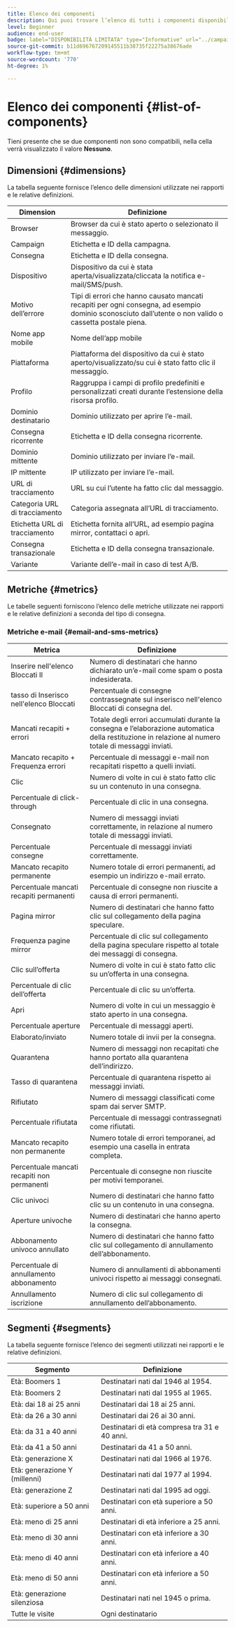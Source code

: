 ```yaml
---
title: Elenco dei componenti
description: Qui puoi trovare l’elenco di tutti i componenti disponibili nei rapporti dinamici e le relative definizioni.
level: Beginner
audience: end-user
badge: label="DISPONIBILITÀ LIMITATA" type="Informative" url="../campaign-standard-migration-home.md" tooltip="Limitato agli utenti Campaign Standard migrati"
source-git-commit: b11d696767209145511b38735f22275a38676ade
workflow-type: tm+mt
source-wordcount: '770'
ht-degree: 1%

---
```


# Elenco dei componenti {#list-of-components}

Tieni presente che se due componenti non sono compatibili, nella cella verrà visualizzato il valore **Nessuno**.

## Dimensioni {#dimensions}

La tabella seguente fornisce l’elenco delle dimensioni utilizzate nei rapporti e le relative definizioni.

<table> 
 <thead> 
  <tr> 
   <th> Dimension<br/> </th> 
   <th> Definizione<br/> </th> 
  </tr> 
 </thead> 
 <tbody> 
  <tr> 
   <td> Browser<br/> </td> 
   <td> Browser da cui è stato aperto o selezionato il messaggio.<br/> </td> 
  </tr> 
  <tr> 
   <td> Campaign<br/> </td> 
   <td> Etichetta e ID della campagna.<br/> </td> 
  </tr> 
  <tr> 
   <td> Consegna<br/> </td> 
   <td> Etichetta e ID della consegna.<br/> </td> 
  </tr> 
  <tr> 
   <td> Dispositivo<br/> </td> 
   <td> Dispositivo da cui è stata aperta/visualizzata/cliccata la notifica e-mail/SMS/push.<br/> </td> 
  </tr> 
  <tr> 
   <td> Motivo dell’errore<br/> </td> 
   <td> Tipi di errori che hanno causato mancati recapiti per ogni consegna, ad esempio dominio sconosciuto dall’utente o non valido o cassetta postale piena.<br/> </td> 
  </tr> 
  <tr> 
   <td> Nome app mobile<br/> </td> 
   <td> Nome dell’app mobile<br/> </td> 
  </tr>
  <tr> 
   <td> Piattaforma<br/> </td> 
   <td> Piattaforma del dispositivo da cui è stato aperto/visualizzato/su cui è stato fatto clic il messaggio.<br/> </td> 
  </tr> 
  <tr> 
   <td> Profilo<br/> </td> 
   <td> Raggruppa i campi di profilo predefiniti e personalizzati creati durante l’estensione della risorsa profilo.<br/> </td> 
  </tr> 
  <tr> 
   <td> Dominio destinatario<br/> </td> 
   <td> Dominio utilizzato per aprire l’e-mail.<br/> </td> 
  </tr> 
  <tr> 
   <td> Consegna ricorrente<br/> </td> 
   <td> Etichetta e ID della consegna ricorrente.<br/> </td> 
  </tr> 
  <tr> 
   <td> Dominio mittente<br/> </td> 
   <td> Dominio utilizzato per inviare l’e-mail.<br/> </td> 
  </tr> 
  <tr> 
   <td> IP mittente<br/> </td> 
   <td> IP utilizzato per inviare l’e-mail.<br/> </td> 
  </tr> 
  <tr> 
   <td> URL di tracciamento<br/> </td> 
   <td> URL su cui l’utente ha fatto clic dal messaggio.<br/> </td> 
  </tr> 
  <tr> 
   <td> Categoria URL di tracciamento<br/> </td> 
   <td> Categoria assegnata all’URL di tracciamento.<br/> </td> 
  </tr> 
  <tr> 
   <td> Etichetta URL di tracciamento<br/> </td> 
   <td> Etichetta fornita all’URL, ad esempio pagina mirror, contattaci o apri.<br/> </td> 
  </tr> 
  <tr> 
   <td> Consegna transazionale<br/> </td> 
   <td> Etichetta e ID della consegna transazionale.<br/> </td> 
  </tr> 
  <tr> 
   <td> Variante<br/> </td> 
   <td> Variante dell’e-mail in caso di test A/B.<br/> </td> 
  </tr> 
 </tbody> 
</table>

## Metriche {#metrics}

Le tabelle seguenti forniscono l’elenco delle metriche utilizzate nei rapporti e le relative definizioni a seconda del tipo di consegna.

### Metriche e-mail {#email-and-sms-metrics}

<table> 
 <thead> 
  <tr> 
   <th> Metrica<br/> </th> 
   <th> Definizione<br/> </th> 
  </tr> 
 </thead> 
 <tbody> 
  <tr> 
   <td> Inserire nell'elenco Bloccati Il<br/> </td> 
   <td> Numero di destinatari che hanno dichiarato un’e-mail come spam o posta indesiderata.<br/> </td> 
  </tr> 
  <tr> 
   <td> tasso di Inserisco nell'elenco Bloccati<br/> </td> 
   <td> Percentuale di consegne contrassegnate sul inserisco nell'elenco Bloccati di consegna del.<br/> </td> 
  </tr> 
  <tr> 
   <td> Mancati recapiti + errori<br/> </td> 
   <td> Totale degli errori accumulati durante la consegna e l’elaborazione automatica della restituzione in relazione al numero totale di messaggi inviati.<br/> </td> 
  </tr> 
  <tr> 
   <td> Mancato recapito + Frequenza errori<br/> </td> 
   <td> Percentuale di messaggi e-mail non recapitati rispetto a quelli inviati.<br/> </td> 
  </tr> 
  <tr> 
   <td> Clic<br/> </td> 
   <td> Numero di volte in cui è stato fatto clic su un contenuto in una consegna.<br/> </td> 
  </tr> 
  <tr> 
   <td> Percentuale di click-through<br/> </td> 
   <td> Percentuale di clic in una consegna.<br/> </td> 
  </tr> 
  <tr> 
   <td> Consegnato<br/> </td> 
   <td> Numero di messaggi inviati correttamente, in relazione al numero totale di messaggi inviati.<br/> </td> 
  </tr> 
  <tr> 
   <td> Percentuale consegne<br/> </td> 
   <td> Percentuale di messaggi inviati correttamente.<br/> </td> 
  </tr> 
  <tr> 
   <td> Mancato recapito permanente<br/> </td> 
   <td> Numero totale di errori permanenti, ad esempio un indirizzo e-mail errato.<br/> </td> 
  </tr> 
  <tr> 
   <td> Percentuale mancati recapiti permanenti<br/> </td> 
   <td> Percentuale di consegne non riuscite a causa di errori permanenti.<br/> </td> 
  </tr> 
  <tr> 
   <td> Pagina mirror<br/> </td> 
   <td> Numero di destinatari che hanno fatto clic sul collegamento della pagina speculare.<br/> </td> 
  </tr> 
  <tr> 
   <td> Frequenza pagine mirror<br/> </td> 
   <td> Percentuale di clic sul collegamento della pagina speculare rispetto al totale dei messaggi di consegna.<br/> </td> 
  </tr> 
  <tr> 
   <td> Clic sull’offerta<br/> </td> 
   <td> Numero di volte in cui è stato fatto clic su un’offerta in una consegna.<br/> </td> 
  </tr> 
  <tr> 
   <td> Percentuale di clic dell’offerta<br/> </td> 
   <td> Percentuale di clic su un’offerta.<br/> </td> 
  </tr> 
  <tr> 
   <td> Apri<br/> </td> 
   <td> Numero di volte in cui un messaggio è stato aperto in una consegna.<br/> </td> 
  </tr> 
  <tr> 
   <td> Percentuale aperture<br/> </td> 
   <td> Percentuale di messaggi aperti.<br/> </td> 
  </tr> 
  <tr> 
   <td> Elaborato/inviato<br/> </td> 
   <td> Numero totale di invii per la consegna.<br/> </td> 
  </tr> 
  <tr> 
   <td> Quarantena<br/> </td> 
   <td> Numero di messaggi non recapitati che hanno portato alla quarantena dell’indirizzo.<br/> </td> 
  </tr> 
  <tr> 
   <td> Tasso di quarantena<br/> </td> 
   <td> Percentuale di quarantena rispetto ai messaggi inviati.<br/> </td> 
  </tr> 
  <tr> 
   <td> Rifiutato<br/> </td> 
   <td> Numero di messaggi classificati come spam dai server SMTP.<br/> </td> 
  </tr> 
  <tr> 
   <td> Percentuale rifiutata<br/> </td> 
   <td> Percentuale di messaggi contrassegnati come rifiutati.<br/> </td> 
  </tr> 
  <tr> 
   <td> Mancato recapito non permanente<br/> </td> 
   <td> Numero totale di errori temporanei, ad esempio una casella in entrata completa.<br/> </td> 
  </tr> 
  <tr> 
   <td> Percentuale mancati recapiti non permanenti<br/> </td> 
   <td> Percentuale di consegne non riuscite per motivi temporanei.<br/> </td> 
  </tr> 
  <tr> 
   <td> Clic univoci<br/> </td> 
   <td> Numero di destinatari che hanno fatto clic su un contenuto in una consegna.<br/> </td> 
  </tr> 
  <tr> 
   <td> Aperture univoche<br/> </td> 
   <td> Numero di destinatari che hanno aperto la consegna.<br/> </td> 
  </tr> 
  <tr> 
   <td> Abbonamento univoco annullato<br/> </td> 
   <td> Numero di destinatari che hanno fatto clic sul collegamento di annullamento dell’abbonamento.<br/> </td> 
  </tr> 
  <tr> 
   <td> Percentuale di annullamento abbonamento<br/> </td> 
   <td> Numero di annullamenti di abbonamenti univoci rispetto ai messaggi consegnati.<br/> </td> 
  </tr> 
  <tr> 
   <td> Annullamento iscrizione<br/> </td> 
   <td> Numero di clic sul collegamento di annullamento dell’abbonamento.<br/> </td> 
  </tr> 
 </tbody> 
</table>

<!--
### Push notification metrics {#push-notification-metrics}

<table> 
 <thead> 
  <tr> 
   <th> Metric<br/> </th> 
   <th> Definition<br/> </th> 
  </tr> 
 </thead> 
 <tbody> 
  <tr> 
   <td> Bounces + Errors<br/> </td> 
   <td> Total of errors cumulated during delivery in relation to the total number of sent messages, e.g. errors from MCPNS or provider.<br/> </td> 
  </tr> 
  <tr> 
   <td> Bounce + Error rate<br/> </td> 
   <td> Percentage of push notifications that bounced compared to push notifications sent.<br/> </td> 
  </tr> 
  <tr> 
   <td> Click<br/> </td> 
   <td> Number of times a push notification has been delivered to the device and clicked on by the user. The user either wanted to view the notification, which will then be moved to Push Open tracking, or dismiss it.<br/> </td> 
  </tr> 
  <tr> 
   <td> Click through rate<br/> </td> 
   <td> Percentage of users who interacted with the push notification.<br/> </td> 
  </tr> 
  <tr> 
   <td> Delivered<br/> </td> 
   <td> Number of push notifications successfully sent, in relation to the total number of sent push notifications.<br/> </td> 
  </tr> 
  <tr> 
   <td> Delivered rate<br/> </td> 
   <td> Percentage of push notifications successfully sent.<br/> </td> 
  </tr> 
  <tr> 
   <td> Impressions<br/> </td> 
   <td> Number of times a push notification has been delivered to the device and left untouched in the notification center. In most cases, impressions number should be similar to the delivered number. This ensures that the device got the message and relayed that information back to the server.<br/> </td> 
  </tr> 
  <tr> 
   <td> Processed/sent<br/> </td> 
   <td> Total number of push notifications sent.<br/> </td> 
  </tr> 
  <tr> 
   <td> Open<br/> </td> 
   <td> Total number of push notifications delivered to the device and clicked on by users thus opening the app. This is similar to the Push Click except a Push Open will not be triggered if the notification was dismissed.<br/> </td> 
  </tr> 
  <tr> 
   <td> Open rate<br/> </td> 
   <td> Percentage of opened push notifications.<br/> </td> 
  </tr> 
  <tr> 
   <td> Unique clicks<br/> </td> 
   <td> Number of times a unique user interacts with the push notification, e.g. clicks on the notification or button.<br/> </td> 
  </tr> 
  <tr> 
   <td> Unique impressions<br/> </td> 
   <td> Number of impressions by recipient.<br/> </td> 
  </tr> 
  <tr> 
   <td> Unique Opens<br/> </td> 
   <td> Number of recipients who opened the delivery.<br/> </td> 
  </tr> 
 </tbody> 
</table>

### In-App metrics {#in-app-metrics}

<table> 
 <thead> 
  <tr> 
   <th> Metric<br/> </th> 
   <th> Definition<br/> </th> 
  </tr> 
 </thead> 
 <tbody> 
  <tr> 
   <td> Delivered<br/> </td> 
   <td> Total number of In-App messages delivered to the device by the service provider.<br/> </td> 
  </tr> 
  <tr> 
   <td> Impressions<br/> </td> 
   <td> Total of In-App messages seen by recipients depending on whether trigger criterion was met.<br/> </td> 
  </tr> 
  <tr> 
   <td> In-App clicks <br/> </td> 
   <td> Total number of recipients who clicked on Button 1 or Button 2.<br/> </td> 
  </tr> 
  <tr> 
   <td> In-App click through rate<br/> </td> 
   <td> Percentage of users who clicked on Button 1 or Button 2 compared to users who saw the message.<br/> </td> 
  </tr> 
  <tr> 
   <td> In-App dismissal<br/> </td> 
   <td> Total number of messages that recipients dismissed either by clicking the close button or auto-dismiss.<br/> </td> 
  </tr> 
  <tr> 
   <td> In-App dismissal rate<br/> </td> 
   <td> Percentage of In-App messages that recipients dismissed.<br/> </td> 
  </tr> 
  <tr> 
   <td> Processed/sent<br/> </td> 
   <td> Total number of In-App messages sent from Adobe Campaign as part of the delivery sent process.<br/> </td> 
  </tr> 
  <tr> 
   <td> Unique impressions<br/> </td> 
   <td> Number of impressions by a unique recipient.<br/> </td> 
  </tr> 
  <tr> 
   <td> Unique In-App clicks<br/> </td> 
   <td> Number of times recipients clicked on Button 1 or Button 2.<br/> </td> 
  </tr> 
  <tr> 
   <td> Unique In-App dismissals<br/> </td> 
   <td> Number of time recipients dismissed an In-App message.<br/> </td> 
  </tr> 
 </tbody> 
</table>
-->

## Segmenti {#segments}

La tabella seguente fornisce l’elenco dei segmenti utilizzati nei rapporti e le relative definizioni.

<table> 
 <thead> 
  <tr> 
   <th> Segmento<br/> </th> 
   <th> Definizione<br/> </th> 
  </tr> 
 </thead> 
 <tbody> 
  <tr> 
   <td> Età: Boomers 1<br/> </td> 
   <td> Destinatari nati dal 1946 al 1954.<br/> </td> 
  </tr> 
  <tr> 
   <td> Età: Boomers 2<br/> </td> 
   <td> Destinatari nati dal 1955 al 1965.<br/> </td> 
  </tr> 
  <tr> 
   <td> Età: dai 18 ai 25 anni<br/> </td> 
   <td> Destinatari dai 18 ai 25 anni.<br/> </td> 
  </tr> 
  <tr> 
   <td> Età: da 26 a 30 anni<br/> </td> 
   <td> Destinatari dai 26 ai 30 anni.<br/> </td> 
  </tr> 
  <tr> 
   <td> Età: da 31 a 40 anni<br/> </td> 
   <td> Destinatari di età compresa tra 31 e 40 anni.<br/> </td> 
  </tr> 
  <tr> 
   <td> Età: da 41 a 50 anni<br/> </td> 
   <td> Destinatari da 41 a 50 anni.<br/> </td> 
  </tr> 
  <tr> 
   <td> Età: generazione X<br/> </td> 
   <td> Destinatari nati dal 1966 al 1976.<br/> </td> 
  </tr> 
  <tr> 
   <td> Età: generazione Y (millenni)<br/> </td> 
   <td> Destinatari nati dal 1977 al 1994.<br/> </td> 
  </tr> 
  <tr> 
   <td> Età: generazione Z<br/> </td> 
   <td> Destinatari nati dal 1995 ad oggi.<br/> </td> 
  </tr> 
  <tr> 
   <td> Età: superiore a 50 anni<br/> </td> 
   <td> Destinatari con età superiore a 50 anni.<br/> </td> 
  </tr> 
  <tr> 
   <td> Età: meno di 25 anni<br/> </td> 
   <td> Destinatari di età inferiore a 25 anni.<br/> </td> 
  </tr> 
  <tr> 
   <td> Età: meno di 30 anni<br/> </td> 
   <td> Destinatari con età inferiore a 30 anni.<br/> </td> 
  </tr> 
  <tr> 
   <td> Età: meno di 40 anni<br/> </td> 
   <td> Destinatari con età inferiore a 40 anni.<br/> </td> 
  </tr> 
  <tr> 
   <td> Età: meno di 50 anni<br/> </td> 
   <td> Destinatari con età inferiore a 50 anni.<br/> </td> 
  </tr> 
  <tr> 
   <td> Età: generazione silenziosa<br/> </td> 
   <td> Destinatari nati nel 1945 o prima.<br/> </td> 
  </tr> 
  <tr> 
   <td> Tutte le visite<br/> </td> 
   <td> Ogni destinatario<br/> </td> 
  </tr>
 </tbody> 
</table>
